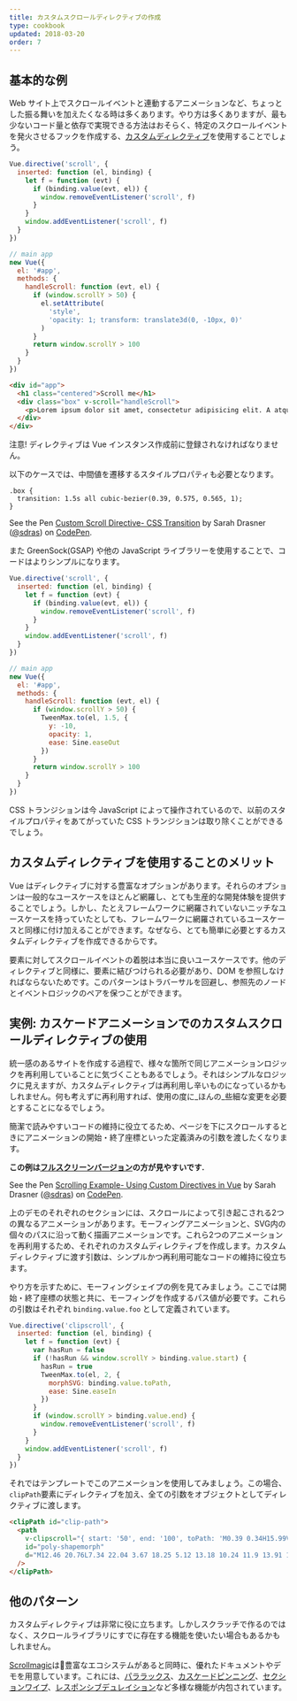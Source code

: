 ```yaml
---
title: カスタムスクロールディレクティブの作成
type: cookbook
updated: 2018-03-20
order: 7
---
```


## 基本的な例

Web サイト上でスクロールイベントと連動するアニメーションなど、ちょっとした振る舞いを加えたくなる時は多くあります。やり方は多くありますが、最も少ないコード量と依存で実現できる方法はおそらく、特定のスクロールイベントを発火させるフックを作成する、[カスタムディレクティブ](https://jp.vuejs.org/v2/guide/custom-directive.html)を使用することでしょう。

```js
Vue.directive('scroll', {
  inserted: function (el, binding) {
    let f = function (evt) {
      if (binding.value(evt, el)) {
        window.removeEventListener('scroll', f)
      }
    }
    window.addEventListener('scroll', f)
  }
})

// main app
new Vue({
  el: '#app',
  methods: {
    handleScroll: function (evt, el) {
      if (window.scrollY > 50) {
        el.setAttribute(
          'style',
          'opacity: 1; transform: translate3d(0, -10px, 0)'
        )
      }
      return window.scrollY > 100
    }
  }
})
```

```html
<div id="app">
  <h1 class="centered">Scroll me</h1>
  <div class="box" v-scroll="handleScroll">
    <p>Lorem ipsum dolor sit amet, consectetur adipisicing elit. A atque amet harum aut ab veritatis earum porro praesentium ut corporis. Quasi provident dolorem officia iure fugiat, eius mollitia sequi quisquam.</p>
  </div>
</div>
```

<p class="tip">注意! ディレクティブは Vue インスタンス作成前に登録されなければなりません。</p>

以下のケースでは、中間値を遷移するスタイルプロパティも必要となります。

```
.box {
  transition: 1.5s all cubic-bezier(0.39, 0.575, 0.565, 1);
}
```

<p data-height="450" data-theme-id="5162" data-slug-hash="983220ed949ac670dff96bdcaf9d3338" data-default-tab="result" data-user="sdras" data-embed-version="2" data-pen-title="Custom Scroll Directive- CSS Transition" class="codepen">See the Pen <a href="https://codepen.io/sdras/pen/983220ed949ac670dff96bdcaf9d3338/">Custom Scroll Directive- CSS Transition</a> by Sarah Drasner (<a href="https://codepen.io/sdras">@sdras</a>) on <a href="https://codepen.io">CodePen</a>.</p>
<script async src="https://static.codepen.io/assets/embed/ei.js"></script>

また GreenSock(GSAP) や他の JavaScript ライブラリーを使用することで、コードはよりシンプルになります。

```js
Vue.directive('scroll', {
  inserted: function (el, binding) {
    let f = function (evt) {
      if (binding.value(evt, el)) {
        window.removeEventListener('scroll', f)
      }
    }
    window.addEventListener('scroll', f)
  }
})

// main app
new Vue({
  el: '#app',
  methods: {
    handleScroll: function (evt, el) {
      if (window.scrollY > 50) {
        TweenMax.to(el, 1.5, {
          y: -10,
          opacity: 1,
          ease: Sine.easeOut
        })
      }
      return window.scrollY > 100
    }
  }
})
```

CSS トランジションは今 JavaScript によって操作されているので、以前のスタイルプロパティをあてがっていた CSS トランジションは取り除くことができるでしょう。

## カスタムディレクティブを使用することのメリット

Vue はディレクティブに対する豊富なオプションがあります。それらのオプションは一般的なユースケースをほとんど網羅し、とても生産的な開発体験を提供することでしょう。しかし、たとえフレームワークに網羅されていないニッチなユースケースを持っていたとしても、フレームワークに網羅されているユースケースと同様に付け加えることができます。なぜなら、とても簡単に必要とするカスタムディレクティブを作成できるからです。

要素に対してスクロールイベントの着脱は本当に良いユースケースです。他のディレクティブと同様に、要素に結びつけられる必要があり、DOM を参照しなければならないためです。このパターンはトラバーサルを回避し、参照先のノードとイベントロジックのペアを保つことができます。

## 実例: カスケードアニメーションでのカスタムスクロールディレクティブの使用

統一感のあるサイトを作成する過程で、様々な箇所で同じアニメーションロジックを再利用していることに気づくこともあるでしょう。それはシンプルなロジックに見えますが、カスタムディレクティブは再利用し辛いものになっているかもしれません。何も考えずに再利用すれば、使用の度に_ほんの_些細な変更を必要とすることになるでしょう。

簡潔で読みやすいコードの維持に役立てるため、ページを下にスクロールするときにアニメーションの開始・終了座標といった定義済みの引数を渡したくなります。

**この例は[フルスクリーンバージョン](https://s.codepen.io/sdras/debug/078c19f5b3ed7f7d28584da450296cd0)の方が見やすいです.**

<p data-height="500" data-theme-id="5162" data-slug-hash="c8c55e3e0bba997350551dd747119100" data-default-tab="result" data-user="sdras" data-embed-version="2" data-pen-title="Scrolling Example- Using Custom Directives in Vue" class="codepen">See the Pen <a href="https://codepen.io/sdras/pen/c8c55e3e0bba997350551dd747119100/">Scrolling Example- Using Custom Directives in Vue</a> by Sarah Drasner (<a href="https://codepen.io/sdras">@sdras</a>) on <a href="https://codepen.io">CodePen</a>.</p>
<script async src="https://static.codepen.io/assets/embed/ei.js"></script>

上のデモのそれぞれのセクションには、スクロールによって引き起こされる2つの異なるアニメーションがあります。モーフィングアニメーションと、SVG内の個々のパスに沿って動く描画アニメーションです。これら2つのアニメーションを再利用するため、それぞれのカスタムディレクティブを作成します。カスタムディレクティブに渡す引数は、シンプルかつ再利用可能なコードの維持に役立ちます。

やり方を示すために、モーフィングシェイプの例を見てみましょう。ここでは開始・終了座標の状態と共に、モーフィングを作成するパス値が必要です。これらの引数はそれぞれ `binding.value.foo` として定義されています。

```js
Vue.directive('clipscroll', {
  inserted: function (el, binding) {
    let f = function (evt) {
      var hasRun = false
      if (!hasRun && window.scrollY > binding.value.start) {
        hasRun = true
        TweenMax.to(el, 2, {
          morphSVG: binding.value.toPath,
          ease: Sine.easeIn
        })
      }
      if (window.scrollY > binding.value.end) {
        window.removeEventListener('scroll', f)
      }
    }
    window.addEventListener('scroll', f)
  }
})
```

それではテンプレートでこのアニメーションを使用してみましょう。この場合、`clipPath`要素にディレクティブを加え、全ての引数をオブジェクトとしてディレクティブに渡します。

```html
<clipPath id="clip-path">
  <path
    v-clipscroll="{ start: '50', end: '100', toPath: 'M0.39 0.34H15.99V22.44H0.39z' }"
    id="poly-shapemorph"
    d="M12.46 20.76L7.34 22.04 3.67 18.25 5.12 13.18 10.24 11.9 13.91 15.69 12.46 20.76z"
  />
</clipPath>
```

## 他のパターン

カスタムディレクティブは非常に役に立ちます。しかしスクラッチで作るのではなく、スクロールライブラリにすでに存在する機能を使いたい場合もあるかもしれません。

[Scrollmagic](http://scrollmagic.io/)は豊富なエコシステムがあると同時に、優れたドキュメントやデモを用意しています。これには、[パララックス](http://scrollmagic.io/examples/advanced/parallax_scrolling.html)、[カスケードピンニング](http://scrollmagic.io/examples/expert/cascading_pins.html)、[セクションワイプ](http://scrollmagic.io/examples/basic/section_wipes_natural.html)、[レスポンシブデュレイション](http://scrollmagic.io/examples/basic/responsive_duration.html)など多様な機能が内包されています。
